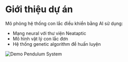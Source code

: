 # Giới thiệu dự án

Mô phỏng hệ thống con lắc điều khiển bằng AI sử dụng:
- Mạng neural với thư viện Neataptic
- Mô hình vật lý con lắc đơn
- Hệ thống genetic algorithm để huấn luyện

![Demo Pendulum System](./images/demo.png)